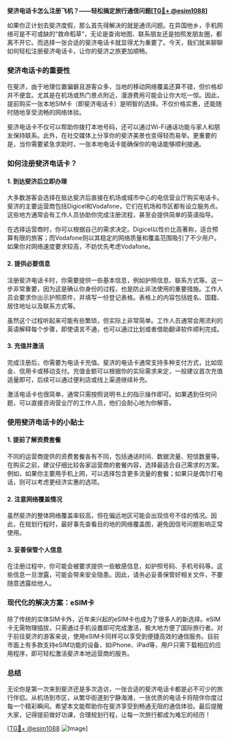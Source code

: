 **斐济电话卡怎么注册飞机？——轻松搞定旅行通信问题[[TG💪+ @esim1088](https://t.me/s/esim1088)]**

如果你正计划去斐济度假，那么首先得解决的就是通讯问题。在异国他乡，手机网络可是不可或缺的“救命稻草”，无论是查询地图、联系朋友还是拍照发朋友圈，都离不开它。而选择一张合适的斐济电话卡就显得尤为重要了。今天，我们就来聊聊如何轻松注册斐济电话卡，让你的斐济之旅更加顺畅。

### 斐济电话卡的重要性

在斐济，由于地理位置偏僻且游客众多，当地的移动网络覆盖还算不错，但价格却并不便宜。尤其是在机场或热门景点附近，漫游费用可能会让你大吃一惊。因此，提前购买一张本地SIM卡（即斐济电话卡）是明智的选择。不仅价格实惠，还能随时随地享受流畅的网络体验。

斐济电话卡不仅可以帮助你拨打本地号码，还可以通过Wi-Fi通话功能与家人和朋友保持联系。此外，在社交媒体上分享你的斐济美景也变得轻而易举。更重要的是，当你需要紧急求助时，一张本地电话卡能确保你的电话能够顺利接通。

### 如何注册斐济电话卡？

#### 1. 到达斐济后立即办理

大多数游客会选择在抵达斐济后直接在机场或城市中心的电信营业厅购买电话卡。斐济的主要运营商包括Digicel和Vodafone，它们在机场和市区都有设立服务点。这些地方通常会有工作人员协助你完成注册流程，甚至会提供简单的英语指导。

在选择运营商时，你可以根据自己的需求决定。Digicel以性价比高著称，适合预算有限的旅客；而Vodafone则以其稳定的网络质量和覆盖范围吸引了不少用户。如果你对网络速度要求较高，不妨优先考虑Vodafone。

#### 2. 提供必要信息

注册斐济电话卡时，你需要提供一些基本信息，例如护照信息、联系方式等。这一步非常重要，因为这是确认你身份的过程，也是防止非法使用的重要措施。工作人员会要求你出示护照原件，并填写一份登记表格。表格上的内容包括姓名、国籍、居住地址以及联系方式等。

虽然这个过程听起来可能有些繁琐，但实际上非常简单。工作人员通常会用流利的英语解释每个步骤，即使语言不通，也可以通过比划或者借助翻译软件顺利完成。

#### 3. 充值并激活

完成注册后，你需要为电话卡充值。斐济的电话卡通常支持多种支付方式，比如现金、信用卡或移动支付。充值金额可以根据你的实际需求来定，一般建议首次充值适量即可，后续可以通过便利店或线上渠道继续补充。

激活电话卡也很简单，通常只需按照说明书上的指示操作即可。如果遇到任何问题，可以直接咨询营业厅的工作人员，他们会耐心地为你解答。

### 使用斐济电话卡的小贴士

#### 1. 提前了解资费套餐

不同的运营商提供的资费套餐各有不同，包括通话时间、数据流量、短信数量等。在购买之前，建议仔细比较各家运营商的套餐内容，选择最适合自己需求的方案。例如，如果你主要用手机上网，可以选择包含更多流量的套餐；如果只是偶尔打电话，则可以考虑更经济实惠的选项。

#### 2. 注意网络覆盖情况

虽然斐济的整体网络覆盖率较高，但在偏远地区可能会出现信号不佳的情况。因此，在规划行程时，最好事先查看目的地的网络覆盖图，避免因信号问题影响正常使用。

#### 3. 妥善保管个人信息

在注册过程中，你可能会被要求提供一些敏感信息，如护照号码、手机号码等。这些信息一旦泄露，可能会带来安全隐患。因此，请务必妥善保管好相关文件，不要随意透露给他人。

### 现代化的解决方案：eSIM卡

除了传统的实体SIM卡外，近年来兴起的eSIM卡也成为了很多人的新选择。eSIM卡无需物理插拔，只需通过手机设置即可完成激活，极大地方便了国际旅行者。对于前往斐济的游客来说，使用eSIM卡同样可以享受到便捷高效的通信服务。目前市面上有多款支持eSIM功能的设备，如iPhone、iPad等，用户只需下载相应的应用程序，即可轻松激活斐济本地运营商的服务。

### 总结

无论你是第一次来到斐济还是多次造访，一张合适的斐济电话卡都是必不可少的旅行伴侣。从机场到市区，从繁华街道到宁静海滩，一张优质的电话卡将陪伴你度过每一个精彩瞬间。希望本文能帮助你在斐济享受到畅通无阻的通信体验。最后提醒大家，记得提前做好功课，合理规划行程，让每一次旅行都成为难忘的经历！

[[TG💪+ @esim1088](https://t.me/s/esim1088) ![Image](https://i.postimg.cc/4NQfJmqS/Snipaste-2025-05-13-00-14-12.png)]